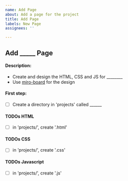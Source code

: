 ```yaml
---
name: Add Page
about: Add a page for the project
title: Add Page
labels: New Page
assignees: ''

---
```


## Add _____ Page

#### Description: 
- Create and design the HTML, CSS and JS for ________
- Use [miro-board](https://github.com/cse110-sp24-group15/cse110-sp24-group15/blob/main/specs/pitch/miro_design_updated.pdf) for the design

#### First step:
- [ ] Create a directory in 'projects' called ______ 

#### TODOs HTML
- [ ] in 'projects/', create '.html'

#### TODOs CSS
- [ ] in 'projects/', create '.css'

#### TODOs Javascript
- [ ] in 'projects/', create '.js'
